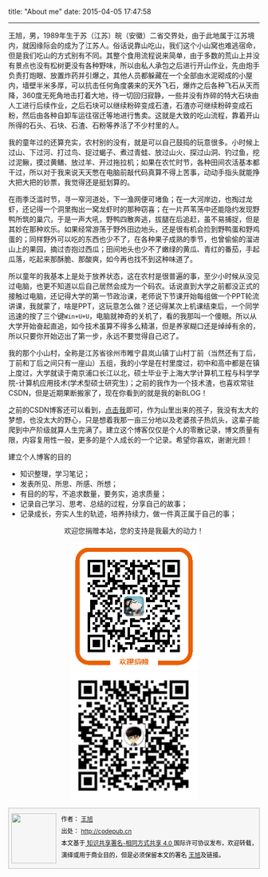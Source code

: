 title: "About me"
date: 2015-04-05 17:47:58

---

王旭，男，1989年生于苏（江苏）皖（安徽）二省交界处，由于此地属于江苏境内，就因缘际会的成为了江苏人。俗话说靠山吃山，我们这个小山窝也难逃宿命，但是我们吃山的方式别有不同。其整个食用流程说来简单，由于多数的荒山上并没有景点也没有松树更没有各种野味，所以由私人承包之后进行开山作业，先由炮手负责打炮眼、放置炸药并引爆之，其他人员都躲藏在一个全部由水泥砌成的小屋内，墙壁半米多厚，可以抗击任何角度袭来的天外飞石，爆炸之后各种飞石从天而降，360度无死角地击打着大地，待一切回归寂静，一些并没有炸碎的特大石块由人工进行后续作业，之后石块可以继续粉碎变成石渣，石渣亦可继续粉碎变成石粉，然后由各种自卸车运往宿迁等地进行售卖。这就是大致的吃山流程，靠着开山所得的石头、石块、石渣、石粉等养活了不少村里的人。

我的童年过的还算充实，农村别的没有，就是可以自己鼓捣的玩意很多。小时候上过山、下过河、打过鸟、捉过蝎子、煮过青蛙、放过山火、探过山洞、钓过鱼，挖过泥鳅，摸过黄鳝、放过羊、开过拖拉机；如果在农忙时节，各种田间农活基本都干过，所以对于我来说天天憋在电脑前敲代码真算不得上苦事，动动手指头就能挣大把大把的钞票，我觉得还是挺划算的。

在雨季泛滥时节，寻一窄河道处，下一渔网便可堵鱼；在一大河岸边，也掏过龙虾，还记得一个洞里掏出一窝龙虾时的那种窃喜；在一片芦苇荡中还能隐约发现野鸭所筑的巢穴，于是一声大吼，野鸭四散奔逃，拔腿在后追赶，虽不易捕捉，但是其妙在那种欢乐。如果经常游荡于野外田边地头，还是很有机会捡到野鸭蛋和野鸡蛋的；同样野外可以吃的东西也少不了，在各种果子成熟的季节，也曾偷偷的溜进山上的果园，摘过杏抱过西瓜；田间地头也少不了嫩绿的黄瓜、青红的番茄，手起瓜落，吃起来那酥脆、那酸爽，如今再也找不到这种味道了。

所以童年的我基本上是处于放养状态，这在农村是很普遍的事，至少小时候从没见过电脑，也更不知道以后自己居然会成为一个码农。话说直到大学之前都没正式的接触过电脑，还记得大学的第一节政治课，老师说下节课开始每组做一个PPT轮流讲课，我就蒙了，啥是PPT，这玩意怎么做？还记得某次上机课结束后，一个同学迅速的按了三个键`Win+U+U`，电脑就神奇的关机了，看的我那叫一个傻眼。所以从大学开始奋起直追，如今技术虽算不得多么精湛，但是养家糊口还是绰绰有余的，所以只要你开始迈出了第一步，永远不要觉得自己迟了。

我的那个小山村，全称是江苏省徐州市睢宁县岚山镇丁山村丁前（当然还有丁后，丁前和丁后之间只有一座山）五组，我的小学是在村里度过，初中和高中都是在镇上度过，大学就读于南京浦口长江以北，硕士毕业于上海大学计算机工程与科学学院-计算机应用技术(学术型硕士研究生)；之前的我作为一个技术渣，也喜欢常驻CSDN，但是近期果断搬家了，现在你看到的就是我的新BLOG！

之前的CSDN博客还可以看到，[点击我](http://blog.csdn.net/shijiebei2009)即可，作为山里出来的孩子，我没有太大的梦想，也没太大的野心，只是想着我那一亩三分地以及老婆孩子热炕头，这辈子能爬到中产阶级就算人生完满了。建立这个博客仅仅是个人的零散记录，博文质量有限，内容复用性一般，更多的是个人成长的一个记录。希望你喜欢，谢谢光顾！


建立个人博客的目的

- 知识整理，学习笔记；
- 发表所见、所思、所感、所想；
- 有目的的写，不追求数量，要务实，追求质量；
- 记录自己学习、思考、总结的过程，分享自己的故事；
- 记录成长，夯实人生的轨迹，培养持续力，做一件真正属于自己的事；

<center>
欢迎您捐赠本站，您的支持是我最大的动力！

![支付宝扫一扫](https://raw.githubusercontent.com/shijiebei2009/img/master/blog/alipay_donate.png)  ![微信扫一扫](https://raw.githubusercontent.com/shijiebei2009/img/master/blog/weixin_donate.png)
</center>
</div>

<div style="font-size:12px;border-bottom: #bbbbbb 1px solid; border-left: #bbbbbb 1px solid; background: #f6f6f6; height: 120px; border-top: #bbbbbb 1px solid; border-right: #bbbbbb 1px solid" class=shijiebei2009right><div style="MARGIN-TOP: 10px; FLOAT: left; MARGIN-LEFT: 5px; MARGIN-RIGHT: 10px"><IMG alt="" src="https://avatars3.githubusercontent.com/u/4994697?v=3&u=70a4ca810fb1908f2deeed95f3b962eec64e1787&s=140" width=90 height=100></div><div style="LINE-HEIGHT: 200%; MARGIN-TOP: 10px; COLOR: #000000">作者： <a href="http://shijiebei2009.github.io/">王旭</a> <br/>出处： <a href="http://codepub.cn/">http://codepub.cn</a><br/>本文基于<a target="_blank" title="Creative Commons Attribution-ShareAlike 4.0 International (CC BY-SA 4.0)" href="http://creativecommons.org/licenses/by-sa/4.0/"> 知识共享署名-相同方式共享 4.0 </a>国际许可协议发布，欢迎转载，演绎或用于商业目的，但是必须保留本文的署名 <a href="http://shijiebei2009.github.io/">王旭</a>及链接。</div></div>